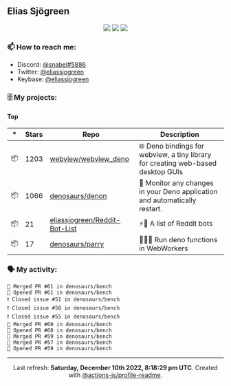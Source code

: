 ## Elias Sjögreen

<p align="center">
  <img src="https://img.shields.io/badge/🎂-dec. 2003-success" />
  <img src="https://img.shields.io/badge/🌎-Stockholm-informational" />
  <img src="https://img.shields.io/badge/👦-He/Him-informational" />
</p>

### 📫 How to reach me:

- Discord: [@snabel#5886](https://discord.com/users/267978757799673866)
- Twitter: [@eliassjogreen](https://twitter.com/eliassjogreen)
- Keybase: [@eliassjogreen](https://keybase.io/eliassjogreen)

### 🗄 My projects:

#### Top
|*|Stars|Repo|Description|
|---|---|---|---|
| 📦 | 1203 | [webview/webview_deno](https://github.com/webview/webview_deno) | 🌐 Deno bindings for webview, a tiny library for creating web-based desktop GUIs |
| 📦 | 1066 | [denosaurs/denon](https://github.com/denosaurs/denon) | 👀 Monitor any changes in your Deno application and automatically restart. |
| 📦 | 21 | [eliassjogreen/Reddit-Bot-List](https://github.com/eliassjogreen/Reddit-Bot-List) | ⚡️🤖 A list of Reddit bots |
| 📦 | 17 | [denosaurs/parry](https://github.com/denosaurs/parry) | 👷🏽‍♂️ Run deno functions in WebWorkers |

### 🗣 My activity:

```
🎉 Merged PR #61 in denosaurs/bench
💪 Opened PR #61 in denosaurs/bench
❗️ Closed issue #51 in denosaurs/bench
❗️ Closed issue #58 in denosaurs/bench
❗️ Closed issue #55 in denosaurs/bench
🎉 Merged PR #60 in denosaurs/bench
💪 Opened PR #60 in denosaurs/bench
🎉 Merged PR #59 in denosaurs/bench
🎉 Merged PR #57 in denosaurs/bench
💪 Opened PR #59 in denosaurs/bench
```

------------
<p align="center">Last refresh: <b>Saturday, December 10th 2022, 8:18:29 pm UTC</b>. Created with <a href=https://github.com/marketplace/actions/profile-readme>@actions-js/profile-readme</a>.</p>
